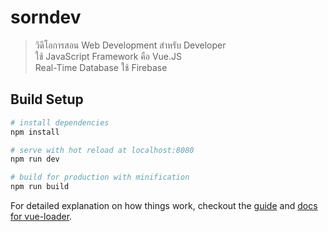 # sorndev

> วิดีโอการสอน Web Development สำหรับ Developer <br>
> ใช้ JavaScript Framework คือ Vue.JS<br>
> Real-Time Database ใช้ Firebase<br>

## Build Setup

``` bash
# install dependencies
npm install

# serve with hot reload at localhost:8080
npm run dev

# build for production with minification
npm run build
```

For detailed explanation on how things work, checkout the [guide](http://vuejs-templates.github.io/webpack/) and [docs for vue-loader](http://vuejs.github.io/vue-loader).
